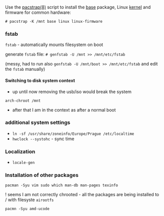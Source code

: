 Use the [pacstrap(8)](https://man.archlinux.org/man/pacstrap.8) script to install the [base](https://archlinux.org/packages/?name=base) package, Linux [kernel](https://wiki.archlinux.org/title/Kernel "Kernel") and firmware for common hardware:

`# pacstrap -K /mnt base linux linux-firmware`


### fstab

`fstab` - automatically mounts filesystem on boot

generate `fstab` file:  `# genfstab -U /mnt >> /mnt/etc/fstab`

(messy, had to run also `genfstab -U /mnt/boot >> /mnt/etc/fstab` and edit the `fstab` manually)


#### Switching to disk system context

- up until now removing the usb/iso would break the system

`arch-chroot /mnt`

- after that I am in the context as after a normal boot


### additional system settings

- `ln -sf /usr/share/zoneinfo/Europe/Prague /etc/localtime`
- `hwclock --systohc` - sync time

### Localization

- `locale-gen`


### Installation of other packages

`pacman -Syu vim sudo which man-db man-pages texinfo`


! seems I am not correctly chrooted - all the packages are being installed to / with filesyste `airootfs`

`pacmn -Syu amd-ucode`
